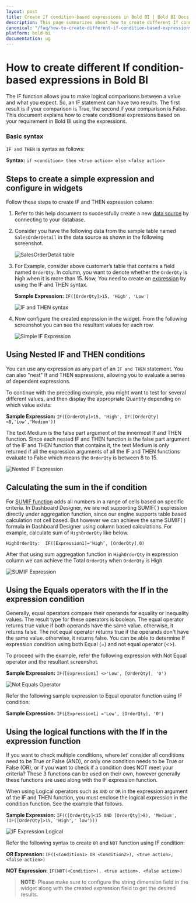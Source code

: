 ```yaml
---
layout: post
title: Create If condition-based expressions in Bold BI | Bold BI Docs 
description: This page summarizes about how to create different If condition-based expressions while creating a data source for a dashboard widget in Bold BI application.
canonical: "/faq/how-to-create-different-if-condition-based-expressions-in-bold-bi/"
platform: bold-bi
documentation: ug
---
```


# How to create different If condition-based expressions in Bold BI

The IF function allows you to make logical comparisons between a value and what you expect. So, an IF statement can have two results. The first result is if your comparison is True, the second if your comparison is False. This document explains how to create conditional expressions based on your requirement in Bold BI using the expressions.

### Basic syntax
`IF and THEN` is syntax as follows:

**Syntax:** `if <condition> then <true action> else <false action>`

## Steps to create a simple expression and configure in widgets

Follow these steps to create IF and THEN expression column:

1.	Refer to this help document to successfully create a new [data source](/working-with-data-source/creating-a-new-data-source/) by connecting to your database.

2.	Consider you have the following data from the sample table named `SalesOrderDetail` in the data source as shown in the following screenshot.

    ![SalesOrderDetail table](/static/assets/faq/images/SalesOrderDetail-table.PNG)

3.	For Example, consider above customer’s table that contains a field named `OrderQty`. In column, you want to denote whether the `OrderQty` is high when it is more than 15. Now, You need to create an [expression](/working-with-data-source/transforming-data/configuring-expression-columns/) by using the IF and THEN syntax.               

    **Sample Expression:** `IF([OrderQty]>15, 'High', 'Low')`
    
    ![IF and THEN syntax](/static/assets/faq/images/IF-and-THEN-syntax.PNG)

4. Now configure the created expression in the widget. From the following screenshot you can see the resultant values for each row.
    
    ![Simple IF Expression](/static/assets/faq/images/Simple-IF-Expression.PNG)

## Using Nested IF and THEN conditions
   
You can use any expression as any part of an `IF and THEN` statement. You can also "nest" If and THEN expressions, allowing you to evaluate a series of dependent expressions.

To continue with the preceding example, you might want to test for several different values, and then display the appropriate Quantity depending on which value exists:

**Sample Expression:** `IF([OrderQty]>15, 'High', IF([OrderQty]<8,'Low','Medium'))`

The text Medium is the false part argument of the innermost If and THEN function. Since each nested IF and THEN function is the false part argument of the IF and THEN function that contains it, the text Medium is only returned if all the expression arguments of all the IF and THEN functions evaluate to False which means the `OrderQty` is between 8 to 15.
    
   ![Nested IF Expression](/static/assets/faq/images/Nested-IF-Expression.PNG)

## Calculating the sum in the if condition

For [SUMIF function](https://support.microsoft.com/en-us/office/sumif-function-169b8c99-c05c-4483-a712-1697a653039b) adds all numbers in a range of cells based on specific criteria. In Dashboard Designer, we are not supporting SUMIF( ) expression directly under aggregation function, since our engine supports table based calculation not cell based.  But however we can achieve the same SUMIF( ) formula in Dashboard Designer using column based calculations. For example, calculate sum of `HighOrderQty` like below. 

`HighOrderQty:  IF([Expression1]='High’, [OrderQty],0)`

After that using sum aggregation function in `HighOrderQty` in expression column we can achieve the Total `OrderQty` when `OrderQty` is High.
   
   ![SUMIF Expression](/static/assets/faq/images/SUMIF-Expression.PNG)

## Using the Equals operators with the If in the expression condition

Generally, equal operators compare their operands for equality or inequality values. The result type for these operators is boolean. The equal operator returns true value if both operands have the same value. otherwise, it returns false. The not equal operator returns true if the operands don't have the same value. otherwise, it returns false. You can be able to determine If expression condition using both Equal (=) and not equal operator (<>). 

To proceed with the example, refer the following expression with Not Equal operator and the resultant screenshot.
 
 **Sample Expression:** `IF([Expression1] <>'Low', [OrderQty], '0')`
 
   ![Not Equals Operator](/static/assets/faq/images/Not-Equal-Operator.PNG)

Refer the following sample expression to Equal operator function using IF condition:

 **Sample Expression:** `IF([Expression1] ='Low', [OrderQty], '0')`

## Using the logical functions with the If in the expression function

If you want to check multiple conditions, where let’ consider all conditions need to be True or False (AND), or only one condition needs to be True or False (OR), or if you want to check if a condition does NOT meet your criteria? These 3 functions can be used on their own, however generally these functions are used along with the IF expression function.

When using Logical operators such as `AND` or `OR` in the expression argument of the IF and THEN function, you must enclose the logical expression in the condition function. See the example that follows.

 **Sample Expression:** `IF(([OrderQty]<15 AND [OrderQty]>8), 'Medium', (IF([OrderQty]>15, 'High',' low')))`
    
   ![IF Expression Logical](/static/assets/faq/images/IF-Expression-Logical.PNG)

Refer the following syntax to create `OR` and `NOT` function using IF condition:

**OR Expression:** `IF((<Condition1> OR <Condition2>), <true action>, <false action>)`
 
**NOT Expression:** `IF(NOT(<Condition>), <true action>, <false action>)`

> **NOTE:** Please make sure to configure the string dimension field in the widget along with the created expression field to get the desired results.